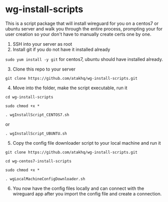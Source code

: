 # wg-install-scripts

This is a script package that will install wireguard for you on a centos7 or ubuntu server and walk you through the entire process, prompting your for user creation so your don't have to manually create certs one by one.


1. SSH into your server as root
2. Install git if you do not have it installed already

`sudo yum install -y git` for centos7, ubuntu should have installed already.

3. Clone this repo to your server

`git clone https://github.com/atakhq/wg-install-scripts.git`

4. Move into the folder, make the script executable, run it

`cd wg-install-scripts`

`sudo chmod +x *`

`. wgInstallScript_CENTOS7.sh`

or

`. wgInstallScript_UBUNTU.sh`

5. Copy the config file downloader script to your local machine and run it

`git clone https://github.com/atakhq/wg-install-scripts.git`

`cd wg-centos7-install-scripts`

`sudo chmod +x *`

`. wgLocalMachineConfigDownloader.sh`

6. You now have the config files locally and can connect with the wireguard app after you import the config file and create a connection.
